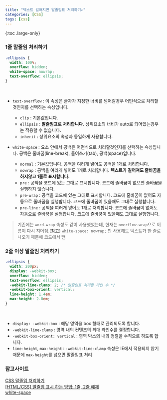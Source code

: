 ```yaml
---
title: "텍스트 길어지면 말줄임표 처리하기✍️"
categories: [CSS]
tags: [css]
---
```


{:toc .large-only}

### 1줄 말줄임 처리하기

```css
.ellipsis {
  width: 100%;
  overflow: hidden;
  white-space: nowrap;
  text-overflow: ellipsis;
}
```

<br/>

- `text-overflow` : 이 속성은 글자가 지정한 너비를 넘어갈경우 어떤식으로 처리할 것인지를 선택하는 속성입니다.

  - `clip` : 기본값입니다.
  - `ellipsis` : **말줄임표로 처리합니다.** 상위요소의 너비가 auto로 되어있는경우는 적용할 수 없습니다.
  - `inherit` : 상위요소의 속성과 동일하게 사용합니다.

- `white-space` : 요소 안에서 공백은 어떤식으로 처리할것인지를 선택하는 속성입니다. 공백은 줄바꿈(line-break), 들여쓰기(tab), 공백(space)입니다.

  - `normal` : 기본값입니다. 공백을 여러개 넣어도 공백을 1개로 처리합니다.
  - `nowrap` : 공백을 여러개 넣어도 1개로 처리합니다. **텍스트가 길어져도 줄바꿈을 하지않고 1줄로 표시합니다.**
  - `pre` : 공백을 코드에 있는 그대로 표시합니다. 코드에 줄바꿈이 없으면 줄바꿈을 실행하지 않습니다.
  - `pre-wrap` : 공백을 코드에 있는 그대로 표시합니다. 코드에 줄바꿈이 없어도 자동으로 줄바꿈을 실행합니다. 코드에 줄바꿈이 있을때도 그대로 실행합니다.
  - `pre-line` : 공백을 여러개 넣어도 1개로 처리합니다. 코드에 줄바꿈이 없어도 자동으로 줄바꿈을 실행합니다. 코드에 줄바꿈이 있을때도 그대로 실행합니다.

> 기존에는 `word-wrap` 속성도 같이 사용했었는데, 현재는 `overflow-wrap`으로 이름이 다시 지어짐.([참고](https://developer.mozilla.org/ko/docs/Web/CSS/overflow-wrap)) `white-space: nowrap;` 만 사용해도 텍스트가 한 줄로 나오기 때문에 코드에서 뺌

### 2줄 이상 말줄임 처리하기

```css
.ellipsis {
  width: 200px;
  display: -webkit-box;
  overflow: hidden;
  text-overflow: ellipsis;
  -webkit-line-clamp: 2; /* 말줄임표 처리할 라인 수 */
  -webkit-box-orient: vertical;
  line-height: 1.4em;
  max-height: 2.8em;
}
```

<br/>

- `display: -webkit-box` : 해당 영역을 box 형태로 관리되도록 합니다.
- `-webkit-line-clamp` : 영역 내의 컨텐츠의 최대 라인수를 결정합니다.
- `-webkit-box-orient: vertical` : 영역 박스의 내의 정렬을 수직으로 하도록 합니다.
- `line-height`, `max-height` : `-webkit-line-clamp` 속성은 IE에서 적용되지 않기 때문에 `max-height`를 넘으면 말줄임표 처리

### 참고사이트

[CSS 말줄임 처리하기](https://blog.tjsrms.me/css-%EB%A7%90%EC%A4%84%EC%9E%84-%EC%B2%98%EB%A6%AC%ED%95%98%EA%B8%B0/)<br/>
[[HTML/CSS] 말줄임 표시 하는 방법: 1줄, 2줄 예제](https://deeplify.dev/front-end/markup/text-ellipsis#css-%EB%A7%90%EC%A4%84%EC%9E%84-2%EC%A4%84-%EC%9D%B4%EC%83%81-%EC%A0%81%EC%9A%A9%ED%95%98%EA%B8%B0)<br/>
[white-space](https://developer.mozilla.org/ko/docs/Web/CSS/white-space)
